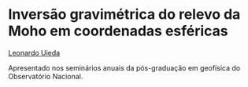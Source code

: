 # Inversão gravimétrica do relevo da Moho em coordenadas esféricas

[Leonardo Uieda](http://www.leouieda.com)

Apresentado nos seminários anuais da pós-graduação em geofísica do Observatório
Nacional.
